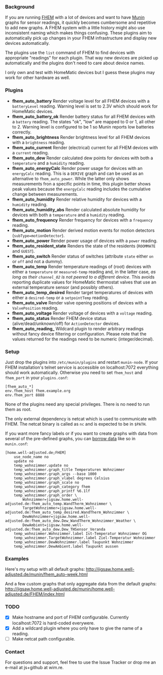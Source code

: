 ### Background

If you are running [FHEM](http://fhem.de/fhem.html) with a lot of
devices and want to have [Munin](http://munin-monitoring.org/) graphs
for sensor readings, it quickly becomes cumbersome and repetitive to add
new graphs. A FHEM system with a little history might also use
inconsistent naming which makes things confusing. These plugins aim to
automatically pick up changes in your FHEM infrastructure and display
new devices automatically.

The plugins use the `list` command of FHEM to find devices with
appropriate "readings" for each plugin. That way new devices are picked
up automatically and the plugins don't need to care about device names.

I only own and test with HomeMatic devices but I guess these plugins may
work for other hardware as well. 

### Plugins

- **fhem_auto_battery** Render voltage level for all FHEM devices with a `batteryLevel` reading. Warning level is set to 2.3V which should work for HomeMatic devices.
- **fhem_auto_battery_ok** Render battery status for all FHEM devices with a `battery` reading. The states "ok", "low" are mapped to 0 or 1, all other to 2. Warning level is configured to be 1 so Munin reports low batteries correctly.
- **fhem_auto_brightness** Render brightness level for all FHEM devices with a `brightness` reading.
- **fhem_auto_current** Render (electrical) current for all FHEM devices with a `current` reading.
- **fhem_auto_dew** Render calculated dew points for devices with both a `temperature` and a `humidity` reading.
- **fhem_auto_energyCalc** Render power usage for devices with an `energyCalc` reading. This is a `DERIVE` graph and can be used as an alternative to `fhem_auto_power`. While the latter only shows measurements fron a specific points in time, this plugin better shows peak values because the `energyCalc` reading includes the cumulative change between measurements.
- **fhem_auto_humidity** Render relative humidity for devices with a `humidity` reading.
- **fhem_auto_humidity_abs** Render calculated absolute humidity for devices with both a `temperature` and a `humidity` reading.
- **fhem_auto_frequency** Render frequency for devices with a `frequency` reading.
- **fhem_auto_motion** Render derived motion events for motion detectors (`subType=motionDetector`). 
- **fhem_auto_power** Render power usage of devices with a `power` reading.
- **fhem_auto_resident_state** Renders the state of the residents (`ROOMMATE` and `GUEST`).
- **fhem_auto_switch** Render status of switches (attribute `state` either `on` or `off` and not a dummy).
- **fhem_auto_temp** Render temperature readings of (root) devices with either a `temperature` or `measured-temp` reading and, in the latter case, *as long as their `channel_02` is not peered to a different device*. This avoids reporting duplicate values for HomeMatic thermostat valves that use an external temperature sensor (and possibly others).
- **fhem_auto_temp_desired** Render target temperatures of devices with either a `desired-temp` or a `setpointTemp` reading.
- **fhem_auto_valve** Render valve opening positions of devices with a `ValvePosition` reading.
- **fhem_auto_voltage** Render voltage of devices with a `voltage` reading.
- **fhem_auto_status** Render FHEM device status (alive/dead/unknown/off) for `ActionDetector` devices.
- **fhem_auto_reading_** Wildcard plugin to render arbitrary readings without fancy device filtering or configuration. Please note that the values returned for the readings need to be numeric (integer/decimal).

### Setup

Just drop the plugins into `/etc/munin/plugins` and restart `munin-node`. If your FHEM installation's telnet service is accessible on localhost:7072 everything should work automatically. Otherwise you need to set `fhem_host` and `fhem_port` in your `plugins.conf`:

```
[fhem_auto_*]
env.fhem_host fhem.example.org
env.fhem_port 8888
```

None of the plugins need any special privileges. There is no need to run them as root.

The only external dependency is netcat which is used to communicate with FHEM. The netcat binary is called as `nc` and is expected to be in `$PATH`.

If you want more fancy labels or if you want to create graphs with data from several of the pre-defined graphs, you can [borrow data](http://munin-monitoring.org/wiki/LoaningData) like so in `munin.conf`:

```
[home.well-adjusted.de;FHEM]
    use_node_name no
    update no
    temp_wohnzimmer.update no
    temp_wohnzimmer.graph_title Temperaturen Wohnzimmer
    temp_wohnzimmer.graph_args --base 1000
    temp_wohnzimmer.graph_vlabel degrees Celsius
    temp_wohnzimmer.graph_scale no
    temp_wohnzimmer.graph_category fhem
    temp_wohnzimmer.graph_printf %6.1lf
    temp_wohnzimmer.graph_order \
        Wohnzimmer=jigsaw.home.well-adjusted.de:fhem_auto_temp.WandTherm_Wohnzimmer \
        TargetWohnzimmer=jigsaw.home.well-adjusted.de:fhem_auto_temp_desired.WandTherm_Wohnzimmer \
        DewWohnzimmer=jigsaw.home.well-adjusted.de:fhem_auto_dew.Dew_WandTherm_Wohnzimmer_Weather \
        DewAmbient=jigsaw.home.well-adjusted.de:fhem_auto_dew.Dew_THSensor_Veranda
    temp_wohnzimmer.Wohnzimmer.label Ist-Temperatur Wohnzimmer OG
    temp_wohnzimmer.TargetWohnzimmer.label Ziel-Temperatur Wohnzimmer
    temp_wohnzimmer.DewWohnzimmer.label Taupunkt Wohnzimmer
    temp_wohnzimmer.DewAmbient.label Taupunkt aussen
```

### Examples

Here's my setup with all default graphs:
http://jigsaw.home.well-adjusted.de/munin/fhem_auto-week.html

And a few custom graphs that only aggregate data from the default graphs:
http://jigsaw.home.well-adjusted.de/munin/home.well-adjusted.de/FHEM/index.html

### TODO

- [X] Make hostname and port of FHEM configurable. Currently localhost:7072 is hard-coded everywere.
- [X] Add a wildcard plugin where you only have to give the name of a reading.
- [ ] Make netcat path configurable.

### Contact

For questions and support, feel free to use the Issue Tracker or drop me an
e-mail at js+github at wim.re.
